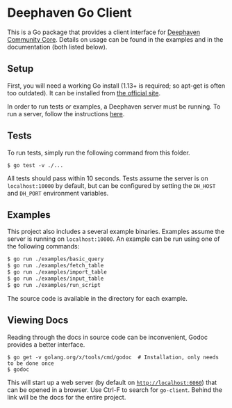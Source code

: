 # Deephaven Go Client

This is a Go package that provides a client interface for [Deephaven Community Core](https://github.com/deephaven/deephaven-core).
Details on usage can be found in the examples and in the documentation (both listed below).

## Setup

First, you will need a working Go install (1.13+ is required; so apt-get is often too outdated).
It can be installed from [the official site](https://go.dev/doc/install).

In order to run tests or examples, a Deephaven server must be running. 
To run a server, follow the instructions [here](https://github.com/deephaven/deephaven-core#run-deephaven).

## Tests

To run tests, simply run the following command from this folder.
```
$ go test -v ./...
```
All tests should pass within 10 seconds.
Tests assume the server is on `localhost:10000` by default, but can be configured by setting the `DH_HOST` and `DH_PORT` environment variables.

## Examples

This project also includes a several example binaries.
Examples assume the server is running on `localhost:10000`.
An example can be run using one of the following commands:
```bash
$ go run ./examples/basic_query
$ go run ./examples/fetch_table
$ go run ./examples/import_table
$ go run ./examples/input_table
$ go run ./examples/run_script
```

The source code is available in the directory for each example.

## Viewing Docs

Reading through the docs in source code can be inconvenient, Godoc provides a better interface.
```
$ go get -v golang.org/x/tools/cmd/godoc  # Installation, only needs to be done once
$ godoc
```

This will start up a web server (by default on [`http://localhost:6060`](http://localhost:6060)) that can be opened in a browser.
Use Ctrl-F to search for `go-client`. Behind the link will be the docs for the entire project.